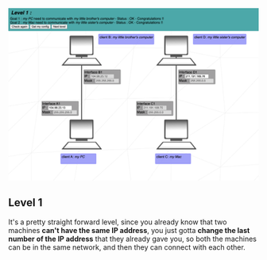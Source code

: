 <img width="1149" alt="Level 1" src="https://github.com/iimyzf/NetPractice/blob/main/1st%20Level/level1.png">

## Level 1

  It's a pretty straight forward level, since you already know that two machines **can't have the same IP address**, you just gotta **change the last number of the IP address** that they already gave you, so both the machines can be in the same network, and then they can connect with each other.
